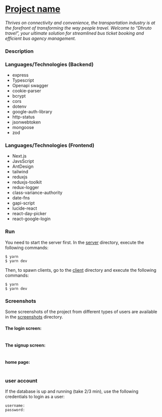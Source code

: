 # [Project name]()

_Thrives on connectivity and convenience, the transportation industry is at the forefront of transforming the way people travel. Welcome to “Dhruto travel”, your ultimate solution for streamlined bus ticket booking and efficient bus agency management._

### Description

### Languages/Technologies (Backend)

- express
- Typescript
- Openapi swagger
- cookie-parser
- bcrypt
- cors
- dotenv
- google-auth-library
- http-status
- jsonwebtoken
- mongoose
- zod

### Languages/Technologies (Frontend)

- Next.js
- JavsScript
- AntDesign
- tailwind
- reduxjs
- reduxjs-toolkit
- redux-logger
- class-variance-authority
- date-fns
- gapi-script
- lucide-react
- react-day-picker
- react-google-login

### Run

You need to start the server first. In the [server](./backend/) directory, execute the following commands:

```
$ yarn
$ yarn dev
```

Then, to spawn clients, go to the [client](./frontend/) directory and execute the following commands:

```
$ yarn
$ yarn dev
```

### Screenshots

Some screenshots of the project from different types of users are available in the [screenshots](./screenshots/) directory.

#### The login screen:

![]()

#### The signup screen:

![]()

#### home page:

![]()![]()

### user account

If the database is up and running (take 2/3 min), use the following credentials to login as a user:

```
username:
password:
```
